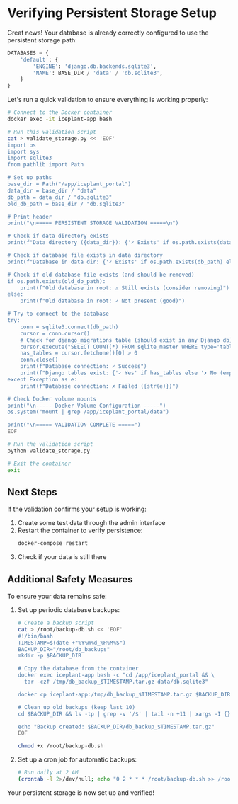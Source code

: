 # Verifying Persistent Storage Setup

Great news! Your database is already correctly configured to use the persistent storage path:
```python
DATABASES = {
    'default': {
        'ENGINE': 'django.db.backends.sqlite3',
        'NAME': BASE_DIR / 'data' / 'db.sqlite3',
    }
}
```

Let's run a quick validation to ensure everything is working properly:

```bash
# Connect to the Docker container
docker exec -it iceplant-app bash

# Run this validation script
cat > validate_storage.py << 'EOF'
import os
import sys
import sqlite3
from pathlib import Path

# Set up paths
base_dir = Path("/app/iceplant_portal")
data_dir = base_dir / "data"
db_path = data_dir / "db.sqlite3"
old_db_path = base_dir / "db.sqlite3"

# Print header
print("\n===== PERSISTENT STORAGE VALIDATION =====\n")

# Check if data directory exists
print(f"Data directory ({data_dir}): {'✓ Exists' if os.path.exists(data_dir) else '✗ Missing'}")

# Check if database file exists in data directory
print(f"Database in data dir: {'✓ Exists' if os.path.exists(db_path) else '✗ Missing'}")

# Check if old database file exists (and should be removed)
if os.path.exists(old_db_path):
    print(f"Old database in root: ⚠️ Still exists (consider removing)")
else:
    print(f"Old database in root: ✓ Not present (good)")

# Try to connect to the database
try:
    conn = sqlite3.connect(db_path)
    cursor = conn.cursor()
    # Check for django_migrations table (should exist in any Django db)
    cursor.execute("SELECT COUNT(*) FROM sqlite_master WHERE type='table' AND name='django_migrations'")
    has_tables = cursor.fetchone()[0] > 0
    conn.close()
    print(f"Database connection: ✓ Success")
    print(f"Django tables exist: {'✓ Yes' if has_tables else '✗ No (empty database)'}")
except Exception as e:
    print(f"Database connection: ✗ Failed ({str(e)})")

# Check Docker volume mounts
print("\n----- Docker Volume Configuration -----")
os.system("mount | grep /app/iceplant_portal/data")

print("\n===== VALIDATION COMPLETE =====")
EOF

# Run the validation script
python validate_storage.py

# Exit the container
exit
```

## Next Steps

If the validation confirms your setup is working:

1. Create some test data through the admin interface
2. Restart the container to verify persistence:
   ```bash
   docker-compose restart
   ```
3. Check if your data is still there

## Additional Safety Measures

To ensure your data remains safe:

1. Set up periodic database backups:
   ```bash
   # Create a backup script
   cat > /root/backup-db.sh << 'EOF'
   #!/bin/bash
   TIMESTAMP=$(date +"%Y%m%d_%H%M%S")
   BACKUP_DIR="/root/db_backups"
   mkdir -p $BACKUP_DIR
   
   # Copy the database from the container
   docker exec iceplant-app bash -c "cd /app/iceplant_portal && \
     tar -czf /tmp/db_backup_$TIMESTAMP.tar.gz data/db.sqlite3"
   
   docker cp iceplant-app:/tmp/db_backup_$TIMESTAMP.tar.gz $BACKUP_DIR/
   
   # Clean up old backups (keep last 10)
   cd $BACKUP_DIR && ls -tp | grep -v '/$' | tail -n +11 | xargs -I {} rm -- {}
   
   echo "Backup created: $BACKUP_DIR/db_backup_$TIMESTAMP.tar.gz"
   EOF
   
   chmod +x /root/backup-db.sh
   ```

2. Set up a cron job for automatic backups:
   ```bash
   # Run daily at 2 AM
   (crontab -l 2>/dev/null; echo "0 2 * * * /root/backup-db.sh >> /root/backup.log 2>&1") | crontab -
   ```

Your persistent storage is now set up and verified!
